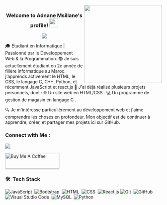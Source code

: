 
<img width="250" align="right" src="https://c.tenor.com/_DOBjnGspYAAAAAM/code-coding.gif">

<h3 align="center">
  Welcome to Adnane Msillane's profile!
  <img src="https://media.giphy.com/media/hvRJCLFzcasrR4ia7z/giphy.gif" width="28">
</h3>

<!-- Typing SVG by DenverCoder1 - https://github.com/DenverCoder1/readme-typing-svg -->
<p align="center">
  <a href="https://github.com/DenverCoder1/readme-typing-svg"><img src="https://readme-typing-svg.herokuapp.com/?lines=Etudiant%20en%20Informatique;Toujours%20en%20apprentissage&font=Fira%20Code&center=true&width=440&height=45&color=f75c7e&vCenter=true&size=22"></a>
</p> 

  🎓 Étudiant en Informatique | Passionné par le Développement Web & la Programmation.
  📚 Je suis actuellement étudiant en 2e année de filière informatique au Maroc. j'apprends activement le HTML, le CSS, le langage C, C++, Python, et récemment                         JavaScript et react.js
  🚀 J'ai déjà réalisé plusieurs projets personnels, dont :
         🌐 Un site web en HTML/CSS .
         💻 Un programme de gestion de magasin en langage C .
  
  🔍 Je m'intéresse particulièrement au développement web et j'aime comprendre les choses en profondeur. Mon objectif est de continuer à apprendre, créer, et partager mes             projets ici sur GitHub.


### Connect with Me :

<a href="https://www.linkedin.com/in/adnane-msillane-8a92b5347/" target="_blank"><img src="https://img.shields.io/badge/-Yousef%20Dergham-0077B5?style=for-the-badge&logo=Linkedin&logoColor=white"/></a>

<a href="https://www.buymeacoffee.com/yousefdergham" target="_blank"><img src="https://cdn.buymeacoffee.com/buttons/v2/lato-orange.png" alt="Buy Me A Coffee" style="height: 50px !important;width: 174px !important;box-shadow: 0px 3px 2px 0px rgba(190, 190, 190, 0.5) !important;-webkit-box-shadow: 0px 3px 2px 0px rgba(190, 190, 190, 0.5) !important;" ></a>

### 🛠 &nbsp;Tech Stack
![JavaScript](https://img.shields.io/badge/-JavaScript-05122A?style=flat&logo=javascript)&nbsp;
![Bootstrap](https://img.shields.io/badge/-Bootstrap-05122A?style=flat&logo=bootstrap&logoColor=563D7C)&nbsp;
![HTML](https://img.shields.io/badge/-HTML-05122A?style=flat&logo=HTML5)&nbsp;
![CSS](https://img.shields.io/badge/-CSS-05122A?style=flat&logo=CSS3&logoColor=1572B6)&nbsp;
![React.js](https://img.shields.io/badge/-React-05122A?style=flat&logo=react)
![Git](https://img.shields.io/badge/-Git-05122A?style=flat&logo=git)&nbsp;
![GitHub](https://img.shields.io/badge/-GitHub-05122A?style=flat&logo=github)&nbsp;
![Visual Studio Code](https://img.shields.io/badge/-Visual%20Studio%20Code-05122A?style=flat&logo=visual-studio-code&logoColor=007ACC)&nbsp;
![MySQL](https://img.shields.io/badge/-MYSQL-05122A?style=flat&logo=MYSQL)&nbsp;
![Python](https://img.shields.io/badge/-Python%20-05122A?style=flat&logo=python)&nbsp;



